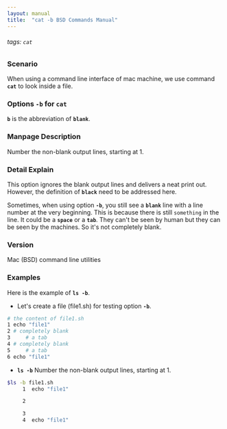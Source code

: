 ```yaml
---
layout: manual
title:  "cat -b BSD Commands Manual"
---
```

###### tags: `cat`

### Scenario
When using a command line interface of mac machine, we use command __`cat`__ to look inside a file.

### Options `-b` for `cat` 
__`b`__ is the abbreviation of __`blank`__.

### Manpage Description
Number the non-blank output lines, starting at 1.

### Detail Explain
This option ignores the blank output lines and delivers a neat print out. However, the definition of __`black`__ need to be addressed here. 

Sometimes, when using option __`-b`__, you still see a __`blank`__ line with a line number at the very beginning. This is because there is still `something` in the line. It could be a __`space`__ or a __`tab`__. They can't be seen by human but they can be seen by the machines. So it's not completely blank.

### Version
Mac (BSD) command line utilities

### Examples
Here is the example of __`ls -b`__.

- Let's create a file (file1.sh) for testing option __`-b`__.

```bash
# the content of file1.sh                                 
1 echo "file1"
2 # completely blank
3     # a tab
4 # completely blank
5     # a tab
6 echo "file1"
```

- __`ls -b`__ Number the non-blank output lines, starting at 1.

```bash
$ls -b file1.sh 
     1	echo "file1"

     2		

     3		
     4	echo "file1"
```

